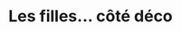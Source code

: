 ---
title: "Les filles... côté déco"
url: /la-flotte/les-filles-cote-deco/
shop: Raumausstattung
---
